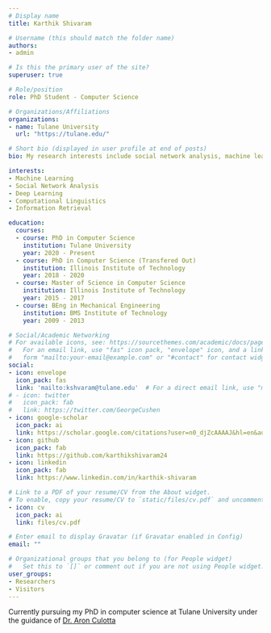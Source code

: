 ```yaml
---
# Display name
title: Karthik Shivaram

# Username (this should match the folder name)
authors:
- admin

# Is this the primary user of the site?
superuser: true

# Role/position
role: PhD Student - Computer Science

# Organizations/Affiliations
organizations:
- name: Tulane University
  url: "https://tulane.edu/"

# Short bio (displayed in user profile at end of posts)
bio: My research interests include social network analysis, machine learning, natural language processing and software engineering.

interests:
- Machine Learning
- Social Network Analysis
- Deep Learning
- Computational Linguistics
- Information Retrieval

education:
  courses:
  - course: PhD in Computer Science
    institution: Tulane University
    year: 2020 - Present
  - course: PhD in Computer Science (Transfered Out)
    institution: Illinois Institute of Technology
    year: 2018 - 2020
  - course: Master of Science in Computer Science
    institution: Illinois Institute of Technology
    year: 2015 - 2017
  - course: BEng in Mechanical Engineering
    institution: BMS Institute of Technology
    year: 2009 - 2013

# Social/Academic Networking
# For available icons, see: https://sourcethemes.com/academic/docs/page-builder/#icons
#   For an email link, use "fas" icon pack, "envelope" icon, and a link in the
#   form "mailto:your-email@example.com" or "#contact" for contact widget.
social:
- icon: envelope
  icon_pack: fas
  link: 'mailto:kshvaram@tulane.edu'  # For a direct email link, use "mailto:test@example.org".
# - icon: twitter
#   icon_pack: fab
#   link: https://twitter.com/GeorgeCushen
- icon: google-scholar
  icon_pack: ai
  link: https://scholar.google.com/citations?user=n0_djZcAAAAJ&hl=en&authuser=1
- icon: github
  icon_pack: fab
  link: https://github.com/karthikshivaram24
- icon: linkedin
  icon_pack: fab
  link: https://www.linkedin.com/in/karthik-shivaram

# Link to a PDF of your resume/CV from the About widget.
# To enable, copy your resume/CV to `static/files/cv.pdf` and uncomment the lines below.
- icon: cv
  icon_pack: ai
  link: files/cv.pdf

# Enter email to display Gravatar (if Gravatar enabled in Config)
email: ""

# Organizational groups that you belong to (for People widget)
#   Set this to `[]` or comment out if you are not using People widget.
user_groups:
- Researchers
- Visitors
---
```


Currently pursuing my PhD in computer science at Tulane University under the guidance of [Dr. Aron Culotta](http://cs.tulane.edu/~aculotta/)
